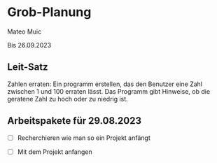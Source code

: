 # Grob-Planung

Mateo Muic

Bis 26.09.2023

## Leit-Satz

Zahlen erraten: Ein programm erstellen, das den Benutzer eine Zahl zwischen 1 und 100 erraten lässt. Das Programm gibt Hinweise, ob die geratene Zahl zu hoch oder zu niedrig ist.

## Arbeitspakete für 29.08.2023
- [ ] Recherchieren wie man so ein Projekt anfängt
- [ ] Mit dem Projekt anfangen



